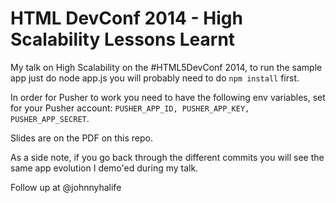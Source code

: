 # HTML DevConf 2014 - High Scalability Lessons Learnt

My talk on High Scalability on the #HTML5DevConf 2014, to run the sample
app just do node app.js you will probably need to do `npm install` first.

In order for Pusher to work you need to have the following env variables,
set for your Pusher account: `PUSHER_APP_ID, PUSHER_APP_KEY, PUSHER_APP_SECRET`.

Slides are on the PDF on this repo.

As a side note, if you go back through the different commits you will see
the same app evolution I demo'ed during my talk.

Follow up at @johnnyhalife